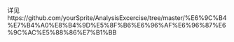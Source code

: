 详见https://github.com/yourSprite/AnalysisExcercise/tree/master/%E6%9C%B4%E7%B4%A0%E8%B4%9D%E5%8F%B6%E6%96%AF%E6%96%87%E6%9C%AC%E5%88%86%E7%B1%BB

